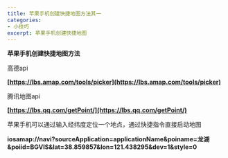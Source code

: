 ```yaml
---
title: 苹果手机创建快捷地图方法其一
categories:
- 小技巧
excerpt: 苹果手机创建快捷地图
---
```

**苹果手机创建快捷地图方法**

高德api

**[https://lbs.amap.com/tools/picker](https://lbs.amap.com/tools/picker)**

腾讯地图api

**[https://lbs.qq.com/getPoint/](https://lbs.qq.com/getPoint/)**

苹果手机可以通过输入经纬度定位一个地点，通过快捷指令直接启动地图

**iosamap://navi?sourceApplication=applicationName&poiname=龙湖&poiid=BGVIS&lat=38.859857&lon=121.438295&dev=1&style=0**